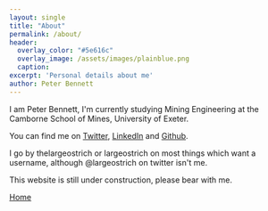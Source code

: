 ```yaml
---
layout: single
title: "About"
permalink: /about/
header:
  overlay_color: "#5e616c"
  overlay_image: /assets/images/plainblue.png
  caption:
excerpt: 'Personal details about me'
author: Peter Bennett
---
```


I am Peter Bennett, I'm currently studying Mining Engineering at the Camborne School of Mines, University of Exeter.

You can find me on [Twitter](https://twitter.com/V12Peter), [LinkedIn](www.linkedin.com/in/thelargeostrich) and [Github](https://github.com/largeostrich).

I go by thelargeostrich or largeostrich on most things which want a username, although @largeostrich on twitter isn't me.

This website is still under construction, please bear with me.

[Home](./)
